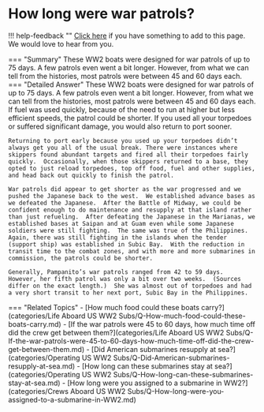 # How long were war patrols?

!!! help-feedback ""
    [Click here](https://replace.md) if you have something to add to this page. We would love to hear from you.

=== "Summary"
    These WW2 boats were designed for war patrols of up to 75 days. A few patrols even went a bit longer. However, from what we can tell from the histories, most patrols were between 45 and 60 days each.
=== "Detailed Answer"
    These WW2 boats were designed for war patrols of up to 75 days.  A few patrols even went a bit longer.  However, from what we can tell from the histories, most patrols were between 45 and 60 days each.  If fuel was used quickly, because of the need to run at higher but less efficient speeds, the patrol could be shorter.  If you used all your torpedoes or suffered significant damage, you would also return to port sooner.

    Returning to port early because you used up your torpedoes didn’t always get you all of the usual break. There were instances where skippers found abundant targets and fired all their torpedoes fairly quickly.  Occasionally, when those skippers returned to a base, they opted to just reload torpedoes, top off food, fuel and other supplies, and head back out quickly to finish the patrol.

    War patrols did appear to get shorter as the war progressed and we pushed the Japanese back to the west.  We established advance bases as we defeated the Japanese.  After the Battle of Midway, we could be confident enough to do maintenance and resupply at that island rather than just refueling.  After defeating the Japanese in the Marianas, we established bases at Saipan and at Guam even while some Japanese soldiers were still fighting.  The same was true of the Philippines.  Again, there was still fighting in the islands when the tender (support ship) was established in Subic Bay.  With the reduction in transit time to the combat zones, and with more and more submarines in commission, the patrols could be shorter.

    Generally, Pampanito’s war patrols ranged from 42 to 59 days.  However, her fifth patrol was only a bit over two weeks.  (Sources differ on the exact length.)  She was almost out of torpedoes and had a very short transit to her next port, Subic Bay in the Philippines.
=== "Related Topics"
    - [How much food could these boats carry?](categories/Life Aboard US WW2 Subs/Q-How-much-food-could-these-boats-carry.md)
    - [If the war patrols were 45 to 60 days, how much time off did the crew get between them?](categories/Life Aboard US WW2 Subs/Q-If-the-war-patrols-were-45-to-60-days-how-much-time-off-did-the-crew-get-between-them.md)
    - [Did American submarines resupply at sea?](categories/Operating US WW2 Subs/Q-Did-American-submarines-resupply-at-sea.md)
    - [How long can these submarines stay at sea?](categories/Operating US WW2 Subs/Q-How-long-can-these-submarines-stay-at-sea.md)
    - [How long were you assigned to a submarine in WW2?](categories/Crews Aboard US WW2 Subs/Q-How-long-were-you-assigned-to-a-submarine-in-WW2.md)
